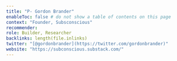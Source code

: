 ```yaml
---
title: "P- Gordon Brander"
enableToc: false # do not show a table of contents on this page
context: "Founder, Subsconscious"
recommender:
role: Builder, Researcher
backlinks: length(file.inlinks) 
twitter: "[@gordonbrander](https://twitter.com/gordonbrander)"
website: "https://subconscious.substack.com/"
---
```

